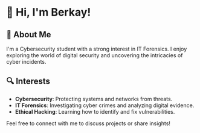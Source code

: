 # 👋 Hi, I'm Berkay!

## 🌟 About Me
I'm a Cybersecurity student with a strong interest in IT Forensics. I enjoy exploring the world of digital security and uncovering the intricacies of cyber incidents.

## 🔍 Interests
- **Cybersecurity**: Protecting systems and networks from threats.
- **IT Forensics**: Investigating cyber crimes and analyzing digital evidence.
- **Ethical Hacking**: Learning how to identify and fix vulnerabilities.

Feel free to connect with me to discuss projects or share insights!
